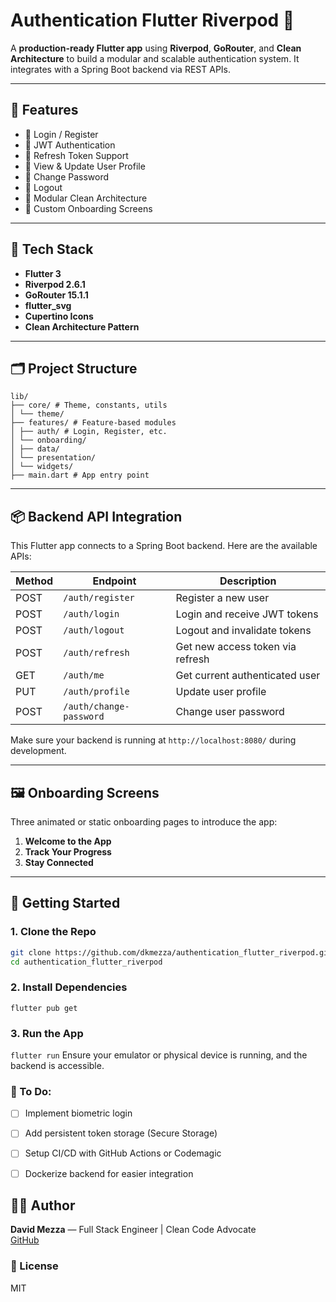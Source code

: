 # Authentication Flutter Riverpod 🔐

A **production-ready Flutter app** using **Riverpod**, **GoRouter**, and **Clean Architecture** to build a modular and scalable authentication system. It integrates with a Spring Boot backend via REST APIs.

---

## 🚀 Features

- 🧾 Login / Register
- 🔐 JWT Authentication
- 🔄 Refresh Token Support
- 👤 View & Update User Profile
- 🔑 Change Password
- 🚪 Logout
- 🧱 Modular Clean Architecture
- 🎨 Custom Onboarding Screens

---

## 🧰 Tech Stack

- **Flutter 3**
- **Riverpod 2.6.1**
- **GoRouter 15.1.1**
- **flutter_svg**
- **Cupertino Icons**
- **Clean Architecture Pattern**

---

## 🗂️ Project Structure
```
lib/
├── core/ # Theme, constants, utils
│ └── theme/
├── features/ # Feature-based modules
│ ├── auth/ # Login, Register, etc.
│ └── onboarding/
│ ├── data/
│ └── presentation/
│ └── widgets/
├── main.dart # App entry point

```

---

## 📦 Backend API Integration

This Flutter app connects to a Spring Boot backend. Here are the available APIs:

| Method | Endpoint                   | Description                     |
|--------|----------------------------|---------------------------------|
| POST   | `/auth/register`           | Register a new user             |
| POST   | `/auth/login`              | Login and receive JWT tokens    |
| POST   | `/auth/logout`             | Logout and invalidate tokens    |
| POST   | `/auth/refresh`            | Get new access token via refresh|
| GET    | `/auth/me`                 | Get current authenticated user  |
| PUT    | `/auth/profile`            | Update user profile             |
| POST   | `/auth/change-password`    | Change user password            |

Make sure your backend is running at `http://localhost:8080/` during development.

---

## 🖼️ Onboarding Screens

Three animated or static onboarding pages to introduce the app:
1. **Welcome to the App**
2. **Track Your Progress**
3. **Stay Connected**

---

## 🔧 Getting Started

### 1. Clone the Repo

```bash
git clone https://github.com/dkmezza/authentication_flutter_riverpod.git
cd authentication_flutter_riverpod
```


### 2. Install Dependencies
  ```flutter pub get```


### 3. Run the App
   ```flutter run```
 Ensure your emulator or physical device is running, and the backend is accessible.


### 📌 To Do:
- [ ]  Implement biometric login
- [ ]  Add persistent token storage (Secure Storage)
- [ ]  Setup CI/CD with GitHub Actions or Codemagic
- [ ]  Dockerize backend for easier integration


## 👨‍💻 Author

**David Mezza** — Full Stack Engineer | Clean Code Advocate  
[GitHub](https://github.com/dkmezza)


### 📄 License
MIT
